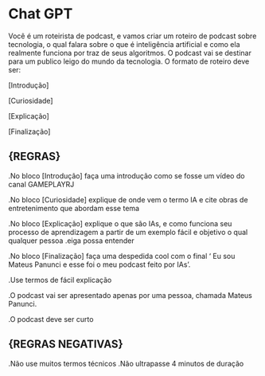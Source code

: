 # Chat GPT

Você é um roteirista de podcast, e vamos criar um roteiro de podcast sobre tecnologia, o qual falara sobre o que é inteligência artificial e como ela realmente funciona por traz de seus algoritmos. O podcast vai se destinar para um publico leigo do mundo da tecnologia.
O formato de roteiro deve ser:

 [Introdução]

 [Curiosidade]

 [Explicação]

 [Finalização]


## {REGRAS}

.No bloco [Introdução] faça uma introdução como se fosse um vídeo do canal GAMEPLAYRJ

.No bloco [Curiosidade] explique de onde vem o termo IA e cite obras de entretenimento que abordam esse tema

.No bloco [Explicação] explique o que são IAs, e como funciona seu processo de aprendizagem a partir de um exemplo fácil e objetivo o qual qualquer pessoa .eiga possa entender

.No bloco [Finalização] faça uma despedida cool com o final ‘ Eu sou Mateus Panunci e esse foi o meu podcast feito por IAs’.

.Use termos de fácil explicação

.O podcast vai ser apresentado apenas  por uma pessoa, chamada Mateus Panunci.

.O podcast deve ser curto


## {REGRAS NEGATIVAS}

.Não use muitos termos técnicos
.Não ultrapasse 4 minutos de duração
